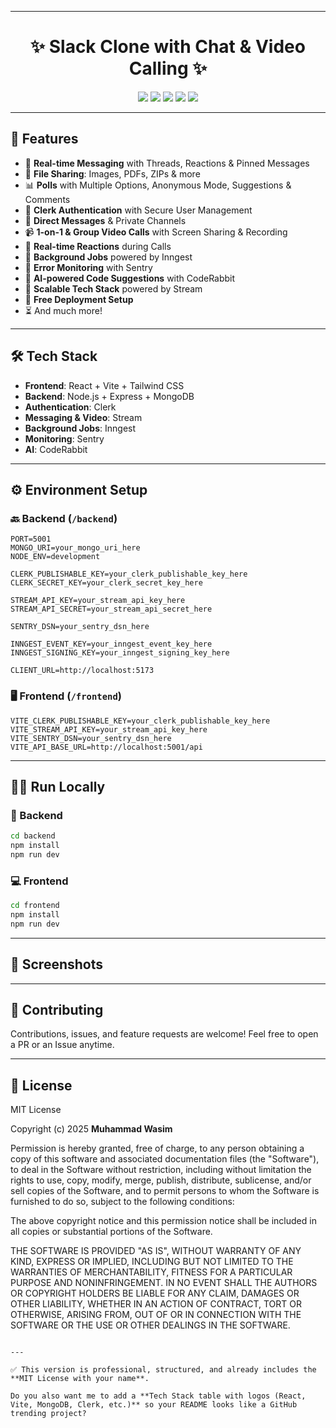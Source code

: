 ---------

<h1 align="center">✨ Slack Clone with Chat & Video Calling ✨</h1>



<p align="center">
  <a href="#"><img src="https://img.shields.io/badge/Node.js-18+-green?logo=node.js" /></a>
  <a href="#"><img src="https://img.shields.io/badge/React-18-blue?logo=react" /></a>
  <a href="#"><img src="https://img.shields.io/badge/Vite-🔥-ff69b4?logo=vite" /></a>
  <a href="#"><img src="https://img.shields.io/badge/MongoDB-Atlas-brightgreen?logo=mongodb" /></a>
  <a href="#"><img src="https://img.shields.io/badge/License-MIT-yellow" /></a>
</p>

---

## 🚀 Features

- 💬 **Real-time Messaging** with Threads, Reactions & Pinned Messages  
- 📂 **File Sharing**: Images, PDFs, ZIPs & more  
- 📊 **Polls** with Multiple Options, Anonymous Mode, Suggestions & Comments  
- 🔐 **Clerk Authentication** with Secure User Management  
- 📨 **Direct Messages** & Private Channels  
- 📹 **1-on-1 & Group Video Calls** with Screen Sharing & Recording  
- 🎉 **Real-time Reactions** during Calls  
- 🔧 **Background Jobs** powered by Inngest  
- 🚨 **Error Monitoring** with Sentry  
- 🤖 **AI-powered Code Suggestions** with CodeRabbit  
- 🎯 **Scalable Tech Stack** powered by Stream  
- 🚀 **Free Deployment Setup**  
- ⏳ And much more!

---

## 🛠️ Tech Stack

- **Frontend**: React + Vite + Tailwind CSS  
- **Backend**: Node.js + Express + MongoDB  
- **Authentication**: Clerk  
- **Messaging & Video**: Stream  
- **Background Jobs**: Inngest  
- **Monitoring**: Sentry  
- **AI**: CodeRabbit  

---

## ⚙️ Environment Setup

### 🔙 Backend (`/backend`)

```env
PORT=5001
MONGO_URI=your_mongo_uri_here
NODE_ENV=development

CLERK_PUBLISHABLE_KEY=your_clerk_publishable_key_here
CLERK_SECRET_KEY=your_clerk_secret_key_here

STREAM_API_KEY=your_stream_api_key_here
STREAM_API_SECRET=your_stream_api_secret_here

SENTRY_DSN=your_sentry_dsn_here

INNGEST_EVENT_KEY=your_inngest_event_key_here
INNGEST_SIGNING_KEY=your_inngest_signing_key_here

CLIENT_URL=http://localhost:5173
````

### 🖥️ Frontend (`/frontend`)

```env
VITE_CLERK_PUBLISHABLE_KEY=your_clerk_publishable_key_here
VITE_STREAM_API_KEY=your_stream_api_key_here
VITE_SENTRY_DSN=your_sentry_dsn_here
VITE_API_BASE_URL=http://localhost:5001/api
```

---

## 🧑‍💻 Run Locally

### 🔧 Backend

```bash
cd backend
npm install
npm run dev
```

### 💻 Frontend

```bash
cd frontend
npm install
npm run dev
```

---

## 📸 Screenshots
---

## 🤝 Contributing

Contributions, issues, and feature requests are welcome!
Feel free to open a PR or an Issue anytime.

---

## 📜 License

MIT License

Copyright (c) 2025 **Muhammad Wasim**

Permission is hereby granted, free of charge, to any person obtaining a copy of this software and associated documentation files (the "Software"), to deal in the Software without restriction, including without limitation the rights to use, copy, modify, merge, publish, distribute, sublicense, and/or sell copies of the Software, and to permit persons to whom the Software is furnished to do so, subject to the following conditions:

The above copyright notice and this permission notice shall be included in all copies or substantial portions of the Software.

THE SOFTWARE IS PROVIDED "AS IS", WITHOUT WARRANTY OF ANY KIND, EXPRESS OR IMPLIED, INCLUDING BUT NOT LIMITED TO THE WARRANTIES OF MERCHANTABILITY, FITNESS FOR A PARTICULAR PURPOSE AND NONINFRINGEMENT. IN NO EVENT SHALL THE AUTHORS OR COPYRIGHT HOLDERS BE LIABLE FOR ANY CLAIM, DAMAGES OR OTHER LIABILITY, WHETHER IN AN ACTION OF CONTRACT, TORT OR OTHERWISE, ARISING FROM, OUT OF OR IN CONNECTION WITH THE SOFTWARE OR THE USE OR OTHER DEALINGS IN THE SOFTWARE.

```

---

✅ This version is professional, structured, and already includes the **MIT License with your name**.  

Do you also want me to add a **Tech Stack table with logos (React, Vite, MongoDB, Clerk, etc.)** so your README looks like a GitHub trending project?
```
